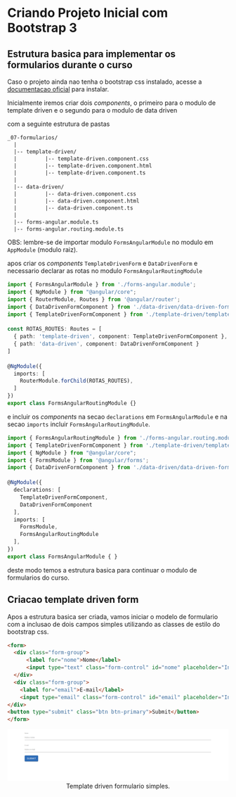 # Criando Projeto Inicial com Bootstrap 3

## Estrutura basica para implementar os formularios durante o curso
Caso o projeto ainda nao tenha o bootstrap css instalado, acesse a [documentacao oficial](https://getbootstrap.com/docs/3.3/getting-started/) para instalar.

Inicialmente iremos criar dois _components_, o primeiro para o modulo de template driven e o segundo para o modulo de data driven

com a seguinte estrutura de pastas 

```
_07-formularios/
  |
  |-- template-driven/
  |         |-- template-driven.component.css
  |         |-- template-driven.component.html
  |         |-- template-driven.component.ts
  |
  |-- data-driven/
  |         |-- data-driven.component.css
  |         |-- data-driven.component.html
  |         |-- data-driven.component.ts
  |
  |-- forms-angular.module.ts
  |-- forms-angular.routing.module.ts
```

OBS: lembre-se de importar modulo `FormsAngularModule` no modulo em `AppModule` (modulo raiz).

apos criar os _components_ `TemplateDrivenForm` e `DataDrivenForm` e necessario declarar as rotas no modulo `FormsAngularRoutingModule`

```typescript
import { FormsAngularModule } from './forms-angular.module';
import { NgModule } from "@angular/core";
import { RouterModule, Routes } from '@angular/router';
import { DataDrivenFormComponent } from './data-driven/data-driven-form/data-driven-form.component';
import { TemplateDrivenFormComponent } from './template-driven/template-driven-form.component';

const ROTAS_ROUTES: Routes = [
  { path: 'template-driven', component: TemplateDrivenFormComponent },
  { path: 'data-driven', component: DataDrivenFormComponent }
]

@NgModule({
  imports: [
    RouterModule.forChild(ROTAS_ROUTES),
  ]
})
export class FormsAngularRoutingModule {}
```

e incluir os _components_ na secao `declarations` em `FormsAngularModule` e na secao `imports` incluir `FormsAngularRoutingModule`.

```typescript
import { FormsAngularRoutingModule } from './forms-angular.routing.module';
import { TemplateDrivenFormComponent } from './template-driven/template-driven-form.component';
import { NgModule } from "@angular/core";
import { FormsModule } from '@angular/forms';
import { DataDrivenFormComponent } from './data-driven/data-driven-form/data-driven-form.component';

@NgModule({
  declarations: [
    TemplateDrivenFormComponent,
    DataDrivenFormComponent
  ],
  imports: [
    FormsModule,
    FormsAngularRoutingModule
  ],
})
export class FormsAngularModule { }
```
deste modo temos a estrutura basica para continuar o modulo de formularios do curso.

## Criacao template driven form

Apos a estrutura basica ser criada, vamos iniciar o modelo de formulario com a inclusao de dois campos simples utilizando as classes de estilo do bootstrap css.

```HTML
<form>
  <div class="form-group">
      <label for="nome">Nome</label>
      <input type="text" class="form-control" id="nome" placeholder="Insira o nome">
  </div>
  <div class="form-group">
    <label for="email">E-mail</label>
    <input type="email" class="form-control" id="email" placeholder="Insira o e-mail">
</div>
<button type="submit" class="btn btn-primary">Submit</button>
</form>
```
<p align="center"> 
  <img src="img/template-driven-formulario-simples.png"><br>
    Template driven formulario simples.
</p>




